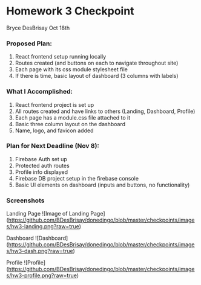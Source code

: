 # Homework 3 Checkpoint
Bryce DesBrisay
Oct 18th

### Proposed Plan:
1. React frontend setup running locally
2. Routes created (and buttons on each to navigate throughout site)
3. Each page with its css module stylesheet file
4. If there is time, basic layout of dashboard (3 columns with labels)

### What I Accomplished:
1. React frontend project is set up
2. All routes created and have links to others (Landing, Dashboard, Profile)
3. Each page has a module.css file attached to it
4. Basic three column layout on the dashboard
5. Name, logo, and favicon added

### Plan for Next Deadline (Nov 8):
1. Firebase Auth set up
2. Protected auth routes
3. Profile info displayed
4. Firebase DB project setup in the firebase console
5. Basic UI elements on dashboard (inputs and buttons, no functionality)

### Screenshots

Landing Page
![Image of Landing Page]
(https://github.com/BDesBrisay/donedingo/blob/master/checkpoints/images/hw3-landing.png?raw=true)

Dashboard
![Dashboard]
(https://github.com/BDesBrisay/donedingo/blob/master/checkpoints/images/hw3-dash.png?raw=true)

Profile
![Profile]
(https://github.com/BDesBrisay/donedingo/blob/master/checkpoints/images/hw3-profile.png?raw=true)